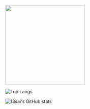 

<img src="https://github.13sai.com/images/oscome-wechat.png" width="250">
<br>

![Top Langs](https://github-readme-stats.vercel.app/api/top-langs/?username=13sai&hide=javascript,html,css,php&theme=vue)
<br>

![13sai's GitHub stats](https://github-readme-stats.vercel.app/api?username=13sai&show_icons=true&theme=vue)




